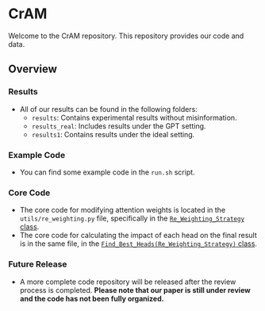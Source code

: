 # CrAM

Welcome to the CrAM repository. This repository provides our code and data.

## Overview

### Results
- All of our results can be found in the following folders:
  - `results`: Contains experimental results without misinformation.
  - `results_real`: Includes results under the GPT setting.
  - `results1`: Contains results under the ideal setting.

### Example Code
- You can find some example code in the `run.sh` script.

### Core Code

- The core code for modifying attention weights is located in the `utils/re_weighting.py` file, specifically in the [`Re_Weighting_Strategy` class](./utils/re_weighting.py#L22).
- The core code for calculating the impact of each head on the final result is in the same file, in the [`Find_Best_Heads(Re_Weighting_Strategy)` class](./utils/re_weighting.py#L50).

### Future Release
- A more complete code repository will be released after the review process is completed. **Please note that our paper is still under review and the code has not been fully organized.**
